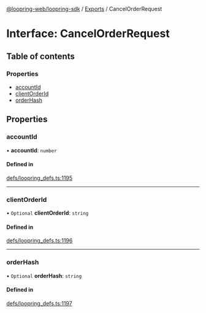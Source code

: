 [@loopring-web/loopring-sdk](../README.md) / [Exports](../modules.md) / CancelOrderRequest

# Interface: CancelOrderRequest

## Table of contents

### Properties

- [accountId](CancelOrderRequest.md#accountid)
- [clientOrderId](CancelOrderRequest.md#clientorderid)
- [orderHash](CancelOrderRequest.md#orderhash)

## Properties

### accountId

• **accountId**: `number`

#### Defined in

[defs/loopring_defs.ts:1195](https://github.com/Loopring/loopring_sdk/blob/077bca2/src/defs/loopring_defs.ts#L1195)

___

### clientOrderId

• `Optional` **clientOrderId**: `string`

#### Defined in

[defs/loopring_defs.ts:1196](https://github.com/Loopring/loopring_sdk/blob/077bca2/src/defs/loopring_defs.ts#L1196)

___

### orderHash

• `Optional` **orderHash**: `string`

#### Defined in

[defs/loopring_defs.ts:1197](https://github.com/Loopring/loopring_sdk/blob/077bca2/src/defs/loopring_defs.ts#L1197)
